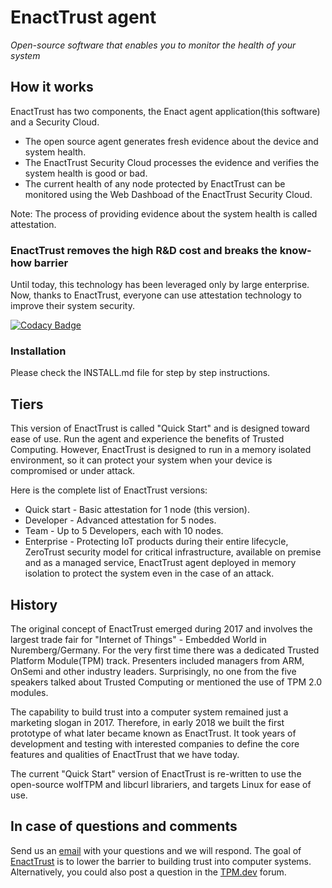 # EnactTrust agent

_Open-source software that enables you to monitor the health of your system_

## How it works

EnactTrust has two components, the Enact agent application(this software) and a Security Cloud.

*   The open source agent generates fresh evidence about the device and system health.
*   The EnactTrust Security Cloud processes the evidence and verifies the system health is good or bad.
*   The current health of any node protected by EnactTrust can be monitored using the Web Dashboad of the EnactTrust Security Cloud.

Note: The process of providing evidence about the system health is called attestation.

### EnactTrust removes the high R&D cost and breaks the know-how barrier

Until today, this technology has been leveraged only by large enterprise. Now, thanks to EnactTrust, everyone can use attestation technology to improve their system security.

[![Codacy Badge](https://app.codacy.com/project/badge/Grade/6129df878b364f9ca7c09d72ffe852bf)](https://www.codacy.com/gh/EnactTrust/enact/dashboard?utm_source=github.com&amp;utm_medium=referral&amp;utm_content=EnactTrust/enact&amp;utm_campaign=Badge_Grade)

### Installation

Please check the INSTALL.md file for step by step instructions.

## Tiers

This version of EnactTrust is called "Quick Start" and is designed toward ease of use. Run the agent and experience the benefits of Trusted Computing. However, EnactTrust is designed to run in a memory isolated environment, so it can protect your system when your device is compromised or under attack.

Here is the complete list of EnactTrust versions:

*   Quick start - Basic attestation for 1 node (this version).
*   Developer - Advanced attestation for 5 nodes.
*   Team - Up to 5 Developers, each with 10 nodes.
*   Enterprise - Protecting IoT products during their entire lifecycle, ZeroTrust security model for critical infrastructure, available on premise and as a managed service, EnactTrust agent deployed in memory isolation to protect the system even in the case of an attack.

## History

The original concept of EnactTrust emerged during 2017 and involves the largest trade fair for "Internet of Things" - Embedded World in Nuremberg/Germany. For the very first time there was a dedicated Trusted Platform Module(TPM) track. Presenters included managers from ARM,  OnSemi and other industry leaders. Surprisingly, no one from the five speakers talked about Trusted Computing or mentioned the use of TPM 2.0 modules.

The capability to build trust into a computer system remained just a marketing slogan in 2017. Therefore, in early 2018 we built the first prototype of what later became known as EnactTrust. It took years of development and testing with interested companies to define the core features and qualities of EnactTrust that we have today.

The current "Quick Start" version of EnactTrust is re-written to use the open-source wolfTPM and libcurl librariers, and targets Linux for ease of use.

## In case of questions and comments

Send us an [email](mailto:support@enacttrust.com "contact us over email") with your questions and we will respond. The goal of [EnactTrust](https://www.enacttrust.com "EnactTrust website")  is to lower the barrier to building trust into computer systems. Alternatively, you could also post a question in the [TPM.dev](https://www.tpm.dev "TPM.dev community forum") forum.
